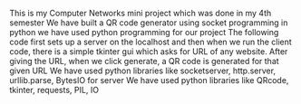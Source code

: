This is my Computer Networks mini project which was done in my 4th semester
We have built a QR code generator using socket programming in python
we have used python programming for our project 
The following code first sets up a server on the localhost and then when we run the client code, there is a simple tkinter gui which asks for URL of any website.
After giving the URL, when we click generate, a QR code is generated for that given URL 
We have used python libraries like socketserver, http.server, urllib.parse, BytesIO for server
We have used python libraries like QRcode, tkinter, requests, PIL, IO
